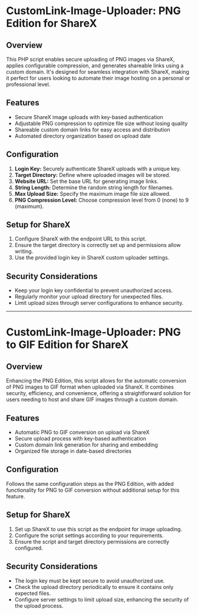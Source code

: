# CustomLink-Image-Uploader: PNG Edition for ShareX

## Overview

This PHP script enables secure uploading of PNG images via ShareX, applies configurable compression, and generates shareable links using a custom domain. It's designed for seamless integration with ShareX, making it perfect for users looking to automate their image hosting on a personal or professional level.

## Features

- Secure ShareX image uploads with key-based authentication
- Adjustable PNG compression to optimize file size without losing quality
- Shareable custom domain links for easy access and distribution
- Automated directory organization based on upload date

## Configuration

1. **Login Key:** Securely authenticate ShareX uploads with a unique key.
2. **Target Directory:** Define where uploaded images will be stored.
3. **Website URL:** Set the base URL for generating image links.
4. **String Length:** Determine the random string length for filenames.
5. **Max Upload Size:** Specify the maximum image file size allowed.
6. **PNG Compression Level:** Choose compression level from 0 (none) to 9 (maximum).

## Setup for ShareX

1. Configure ShareX with the endpoint URL to this script.
2. Ensure the target directory is correctly set up and permissions allow writing.
3. Use the provided login key in ShareX custom uploader settings.

## Security Considerations

- Keep your login key confidential to prevent unauthorized access.
- Regularly monitor your upload directory for unexpected files.
- Limit upload sizes through server configurations to enhance security.

---
# CustomLink-Image-Uploader: PNG to GIF Edition for ShareX

## Overview

Enhancing the PNG Edition, this script allows for the automatic conversion of PNG images to GIF format when uploaded via ShareX. It combines security, efficiency, and convenience, offering a straightforward solution for users needing to host and share GIF images through a custom domain.

## Features

- Automatic PNG to GIF conversion on upload via ShareX
- Secure upload process with key-based authentication
- Custom domain link generation for sharing and embedding
- Organized file storage in date-based directories

## Configuration

Follows the same configuration steps as the PNG Edition, with added functionality for PNG to GIF conversion without additional setup for this feature.

## Setup for ShareX

1. Set up ShareX to use this script as the endpoint for image uploading.
2. Configure the script settings according to your requirements.
3. Ensure the script and target directory permissions are correctly configured.

## Security Considerations

- The login key must be kept secure to avoid unauthorized use.
- Check the upload directory periodically to ensure it contains only expected files.
- Configure server settings to limit upload size, enhancing the security of the upload process.
